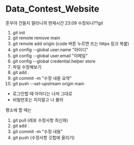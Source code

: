 # Data_Contest_Website

준우야 건들지 말라니까
현재시간 23:09 수정되나??git 

1. git init
2. git remote remove main
3. git remote add origin (code 버튼 누르면 뜨는 https 링크 복붙)
4. git config --global user.name "아이디"
5. git config --global user.email "이메일"
6. git config --global credential.helper store
7. 파일 수정해보기
8. git add .
9. git commit -m "수정 내용 요약"
10. git push --set-upstream origin main
   - 로그인할 때 아이디는 너꺼 그대로
   - 비밀번호는 치지말고 나 불러
   

평소에 할 때는
1. git pull (레포 수정사항 최신화)
2. git add .
3. git commit -m "수정 내용"
4. git push (수정사항 깃헙에 올리기)
